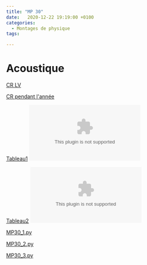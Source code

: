 ```yaml
---
title: "MP 30"
date:   2020-12-22 19:19:00 +0100
categories:
  - Montages de physique
tags:

---
```

# Acoustique

[CR LV](/assets/pdf/MP30.pdf)
<object class="pdf fitvidsignore" data="/assets/pdf/MP30.pdf" type="application/pdf"></object>

[CR pendant l'année](/assets/pdf/MP30_CR.pdf)
<object class="pdf fitvidsignore" data="/assets/pdf/MP30_CR.pdf" type="application/pdf"></object>

[Tableau1](/assets/jpeg/MP30_tableau1.jpg)
<object class="pdf fitvidsignore" data="/assets/jpeg/MP30_tableau1.jpg" type="application/jpg"></object>

[Tableau2](/assets/jpeg/MP30_tableau2.jpg)
<object class="pdf fitvidsignore" data="/assets/jpeg/MP30_tableau2.jpg" type="application/jpg"></object>

<a href="/assets/python/MP30_1.py" download>MP30_1.py</a> 

<a href="/assets/python/MP30_2.py" download>MP30_2.py</a>

<a href="/assets/python/MP30_3.py" download>MP30_3.py</a>
